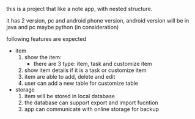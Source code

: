 this is a project that like a note app, with nested structure.

it has 2 version, pc and android phone version, android version will be in java and pc maybe python (in consideration)

following features are expected
- item
    1. show the item:
        - there are 3 type: item, task and customize item
    2. show item details if it is a task or customize item
    3. item are able to add, delete and edit
    4. user can add a new table for customize table
- storage
    1. item will be stored in local database
    2. the database can support export and import fucntion
    3. app can communicate with online storage for backup